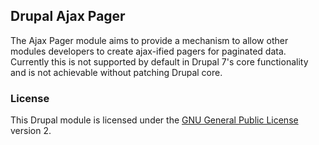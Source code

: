 ## Drupal Ajax Pager

The Ajax Pager module aims to provide a mechanism to allow other modules developers to create ajax-ified pagers for paginated data. Currently this is not supported by default in Drupal 7's core functionality and is not achievable without patching Drupal core.

### License

This Drupal module is licensed under the [GNU General Public License](./LICENSE.md) version 2.
